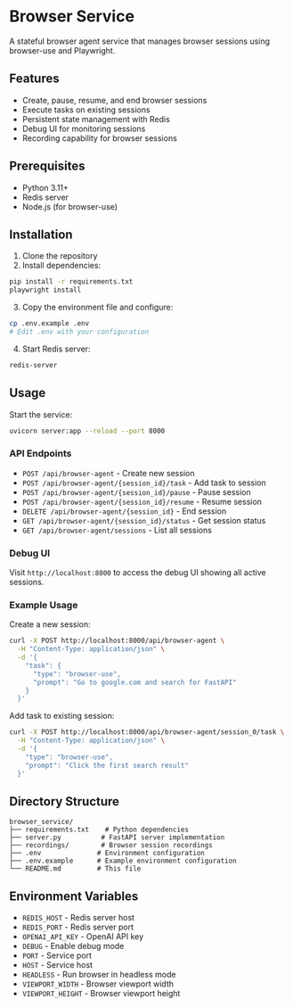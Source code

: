 # Browser Service

A stateful browser agent service that manages browser sessions using browser-use and Playwright.

## Features

- Create, pause, resume, and end browser sessions
- Execute tasks on existing sessions
- Persistent state management with Redis
- Debug UI for monitoring sessions
- Recording capability for browser sessions

## Prerequisites

- Python 3.11+
- Redis server
- Node.js (for browser-use)

## Installation

1. Clone the repository
2. Install dependencies:
```bash
pip install -r requirements.txt
playwright install
```

3. Copy the environment file and configure:
```bash
cp .env.example .env
# Edit .env with your configuration
```

4. Start Redis server:
```bash
redis-server
```

## Usage

Start the service:
```bash
uvicorn server:app --reload --port 8000
```

### API Endpoints

- `POST /api/browser-agent` - Create new session
- `POST /api/browser-agent/{session_id}/task` - Add task to session
- `POST /api/browser-agent/{session_id}/pause` - Pause session
- `POST /api/browser-agent/{session_id}/resume` - Resume session
- `DELETE /api/browser-agent/{session_id}` - End session
- `GET /api/browser-agent/{session_id}/status` - Get session status
- `GET /api/browser-agent/sessions` - List all sessions

### Debug UI

Visit `http://localhost:8000` to access the debug UI showing all active sessions.

### Example Usage

Create a new session:
```bash
curl -X POST http://localhost:8000/api/browser-agent \
  -H "Content-Type: application/json" \
  -d '{
    "task": {
      "type": "browser-use",
      "prompt": "Go to google.com and search for FastAPI"
    }
  }'
```

Add task to existing session:
```bash
curl -X POST http://localhost:8000/api/browser-agent/session_0/task \
  -H "Content-Type: application/json" \
  -d '{
    "type": "browser-use",
    "prompt": "Click the first search result"
  }'
```

## Directory Structure

```
browser_service/
├── requirements.txt    # Python dependencies
├── server.py          # FastAPI server implementation
├── recordings/        # Browser session recordings
├── .env              # Environment configuration
├── .env.example      # Example environment configuration
└── README.md         # This file
```

## Environment Variables

- `REDIS_HOST` - Redis server host
- `REDIS_PORT` - Redis server port
- `OPENAI_API_KEY` - OpenAI API key
- `DEBUG` - Enable debug mode
- `PORT` - Service port
- `HOST` - Service host
- `HEADLESS` - Run browser in headless mode
- `VIEWPORT_WIDTH` - Browser viewport width
- `VIEWPORT_HEIGHT` - Browser viewport height 